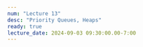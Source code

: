 ```yaml
---
num: "Lecture 13"
desc: "Priority Queues, Heaps"
ready: true
lecture_date: 2024-09-03 09:30:00.00-7:00
---
```

